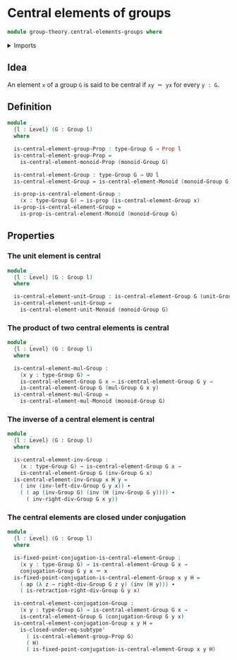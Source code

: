 # Central elements of groups

```agda
module group-theory.central-elements-groups where
```

<details><summary>Imports</summary>

```agda
open import foundation.action-on-identifications-functions
open import foundation.identity-types
open import foundation.propositions
open import foundation.subtypes
open import foundation.universe-levels

open import group-theory.central-elements-monoids
open import group-theory.conjugation
open import group-theory.groups
```

</details>

## Idea

An element `x` of a group `G` is said to be central if `xy ＝ yx` for every
`y : G`.

## Definition

```agda
module _
  {l : Level} (G : Group l)
  where

  is-central-element-group-Prop : type-Group G → Prop l
  is-central-element-group-Prop =
    is-central-element-monoid-Prop (monoid-Group G)

  is-central-element-Group : type-Group G → UU l
  is-central-element-Group = is-central-element-Monoid (monoid-Group G)

  is-prop-is-central-element-Group :
    (x : type-Group G) → is-prop (is-central-element-Group x)
  is-prop-is-central-element-Group =
    is-prop-is-central-element-Monoid (monoid-Group G)
```

## Properties

### The unit element is central

```agda
module _
  {l : Level} (G : Group l)
  where

  is-central-element-unit-Group : is-central-element-Group G (unit-Group G)
  is-central-element-unit-Group =
    is-central-element-unit-Monoid (monoid-Group G)
```

### The product of two central elements is central

```agda
module _
  {l : Level} (G : Group l)
  where

  is-central-element-mul-Group :
    (x y : type-Group G) →
    is-central-element-Group G x → is-central-element-Group G y →
    is-central-element-Group G (mul-Group G x y)
  is-central-element-mul-Group =
    is-central-element-mul-Monoid (monoid-Group G)
```

### The inverse of a central element is central

```agda
module _
  {l : Level} (G : Group l)
  where

  is-central-element-inv-Group :
    (x : type-Group G) → is-central-element-Group G x →
    is-central-element-Group G (inv-Group G x)
  is-central-element-inv-Group x H y =
    ( inv (inv-left-div-Group G y x)) ∙
    ( ( ap (inv-Group G) (inv (H (inv-Group G y)))) ∙
      ( inv-right-div-Group G x y))
```

### The central elements are closed under conjugation

```agda
module _
  {l : Level} (G : Group l)
  where

  is-fixed-point-conjugation-is-central-element-Group :
    (x y : type-Group G) → is-central-element-Group G x →
    conjugation-Group G y x ＝ x
  is-fixed-point-conjugation-is-central-element-Group x y H =
    ( ap (λ z → right-div-Group G z y) (inv (H y))) ∙
    ( is-retraction-right-div-Group G y x)

  is-central-element-conjugation-Group :
    (x y : type-Group G) → is-central-element-Group G x →
    is-central-element-Group G (conjugation-Group G y x)
  is-central-element-conjugation-Group x y H =
    is-closed-under-eq-subtype'
      ( is-central-element-group-Prop G)
      ( H)
      ( is-fixed-point-conjugation-is-central-element-Group x y H)
```
